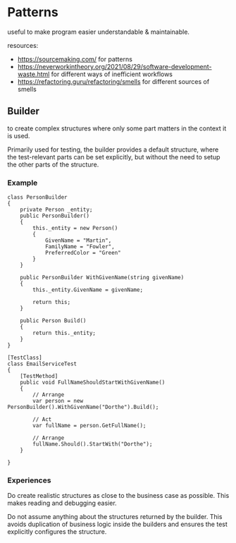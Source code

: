 # Patterns

useful to make program easier understandable & maintainable.

resources:

- https://sourcemaking.com/ for patterns
- https://neverworkintheory.org/2021/08/29/software-development-waste.html for different ways of inefficient workflows
- https://refactoring.guru/refactoring/smells for different sources of smells

## Builder

to create complex structures where only some part matters in the context it is used.

Primarily used for testing, the builder provides a default structure, where the test-relevant parts can be set explicitly, but without the need to setup the other parts of the structure.

### Example

```c-sharp
class PersonBuilder
{
    private Person _entity;
    public PersonBuilder()
    {
        this._entity = new Person()
        {
            GivenName = "Martin",
            FamilyName = "Fowler",
            PreferredColor = "Green"
        }
    }

    public PersonBuilder WithGivenName(string givenName)
    {
        this._entity.GivenName = givenName;

        return this;
    }

    public Person Build()
    {
        return this._entity;
    }
}
```

```c-sharp
[TestClass]
class EmailServiceTest
{
    [TestMethod]
    public void FullNameShouldStartWithGivenName()
    {
        // Arrange
        var person = new PersonBuilder().WithGivenName("Dorthe").Build();

        // Act
        var fullName = person.GetFullName();

        // Arrange
        fullName.Should().StartWith("Dorthe");
    }

}
```

### Experiences

Do create realistic structures as close to the business case as possible. This makes reading and debugging easier.

Do not assume anything about the structures returned by the builder. This avoids duplication of business logic inside the builders and ensures the test explicitly configures the structure.
